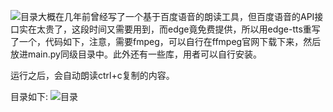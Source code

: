 ![目录](https://github.com/user-attachments/assets/19c62d56-f7e4-4347-bc0c-4cafd888ba28)大概在几年前曾经写了一个基于百度语音的朗读工具，但百度语音的API接口实在太贵了，这段时间又需要用到，而edge竟免费提供，所以用edge-tts重写了一个，代码如下，注意，需要fmpeg，可以自行在ffmpeg官网下载下来，然后放进main.py同级目录中。此外还有一些库，用者可以自行安装。

运行之后，会自动朗读ctrl+c复制的内容。

​​目录如下:
![目录](https://github.com/user-attachments/assets/f8005c36-8876-4f2f-99f3-8508456c4f00)
